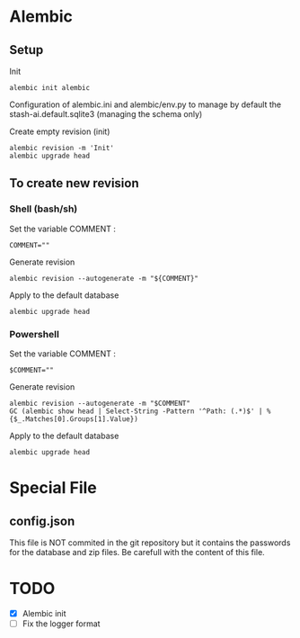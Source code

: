 # Alembic
## Setup

Init
```
alembic init alembic
```
Configuration of alembic.ini and alembic/env.py to manage by default the stash-ai.default.sqlite3 (managing the schema only)

Create empty revision (init)

```
alembic revision -m 'Init'
alembic upgrade head
```

## To create new revision
### Shell (bash/sh)

Set the variable COMMENT :

```
COMMENT=""
```

Generate revision 
```
alembic revision --autogenerate -m "${COMMENT}"
```

Apply to the default database
```
alembic upgrade head
```

### Powershell

Set the variable COMMENT :

```
$COMMENT=""
```

Generate revision 
```
alembic revision --autogenerate -m "$COMMENT"
GC (alembic show head | Select-String -Pattern '^Path: (.*)$' | % {$_.Matches[0].Groups[1].Value})
```

Apply to the default database
```
alembic upgrade head
```

# Special File
## config.json

This file is NOT commited in the git repository but it contains the passwords for the database and zip files. Be carefull with the content of this file.

# TODO
- [X] Alembic init
- [ ] Fix the logger format
